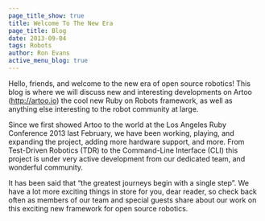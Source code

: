 ```yaml
---
page_title_show: true
title: Welcome To The New Era
page_title: Blog
date: 2013-09-04
tags: Robots
author: Ron Evans
active_menu_blog: true
---
```


Hello, friends, and welcome to the new era of open source robotics! This blog is where we will discuss new and interesting developments on Artoo (http://artoo.io) the cool new Ruby on Robots framework, as well as anything else interesting to the robot community at large.

Since we first showed Artoo to the world at the Los Angeles Ruby Conference 2013 last February, we have been working, playing, and expanding the project, adding more hardware support, and more. From Test-Driven Robotics (TDR) to the Command-Line Interface (CLI) this project is under very active development from our dedicated team, and wonderful community.

It has been said that “the greatest journeys begin with a single step”. We have a lot more exciting things in store for you, dear reader, so check back often as members of our team and special guests share about our work on this exciting new framework for open source robotics. 


